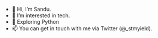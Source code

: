 - 👋 Hi, I’m Sandu. 
- 👀 I’m interested in tech.
- 🌱 Exploring Python
- 📫 You can get in touch with me via  Twitter (@_stmyield). 
<!---
stmyield/stmyield is a ✨ special ✨ repository because its `README.md` (this file) appears on your GitHub profile.
You can click the Preview link to take a look at your changes.
--->
